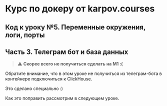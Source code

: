 # Курс по докеру от karpov.courses

## Код к уроку №5. Переменные окружения, логи, порты

## Часть 3. Телеграм бот и база данных

> :warning: **Скорее всего не получиться сделать на M1 :(**

Обратите внимание, что в этом уроке не получиться из телеграм-бота в контейнере подключиться к ClickHouse.

Это сделано специально :)

Как это поправить рассмотрим в следующем уроке.
